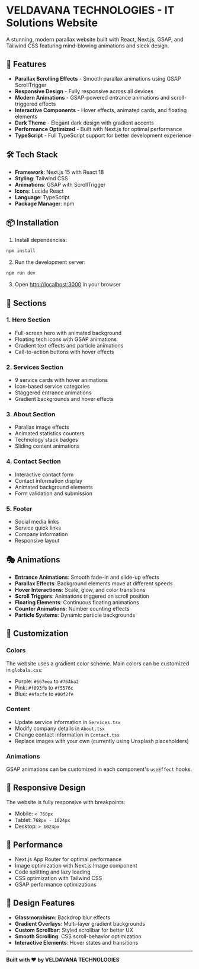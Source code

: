 # VELDAVANA TECHNOLOGIES - IT Solutions Website

A stunning, modern parallax website built with React, Next.js, GSAP, and Tailwind CSS featuring mind-blowing animations and sleek design.

## 🚀 Features

- **Parallax Scrolling Effects** - Smooth parallax animations using GSAP ScrollTrigger
- **Responsive Design** - Fully responsive across all devices
- **Modern Animations** - GSAP-powered entrance animations and scroll-triggered effects
- **Interactive Components** - Hover effects, animated cards, and floating elements
- **Dark Theme** - Elegant dark design with gradient accents
- **Performance Optimized** - Built with Next.js for optimal performance
- **TypeScript** - Full TypeScript support for better development experience

## 🛠️ Tech Stack

- **Framework**: Next.js 15 with React 18
- **Styling**: Tailwind CSS
- **Animations**: GSAP with ScrollTrigger
- **Icons**: Lucide React
- **Language**: TypeScript
- **Package Manager**: npm

## 📦 Installation

1. Install dependencies:
```bash
npm install
```

2. Run the development server:
```bash
npm run dev
```

3. Open [http://localhost:3000](http://localhost:3000) in your browser

## 🎨 Sections

### 1. Hero Section
- Full-screen hero with animated background
- Floating tech icons with GSAP animations
- Gradient text effects and particle animations
- Call-to-action buttons with hover effects

### 2. Services Section
- 9 service cards with hover animations
- Icon-based service categories
- Staggered entrance animations
- Gradient backgrounds and hover effects

### 3. About Section
- Parallax image effects
- Animated statistics counters
- Technology stack badges
- Sliding content animations

### 4. Contact Section
- Interactive contact form
- Contact information display
- Animated background elements
- Form validation and submission

### 5. Footer
- Social media links
- Service quick links
- Company information
- Responsive layout

## 🎭 Animations

- **Entrance Animations**: Smooth fade-in and slide-up effects
- **Parallax Effects**: Background elements move at different speeds
- **Hover Interactions**: Scale, glow, and color transitions
- **Scroll Triggers**: Animations triggered on scroll position
- **Floating Elements**: Continuous floating animations
- **Counter Animations**: Number counting effects
- **Particle Systems**: Dynamic particle backgrounds

## 🎯 Customization

### Colors
The website uses a gradient color scheme. Main colors can be customized in `globals.css`:
- Purple: `#667eea` to `#764ba2`
- Pink: `#f093fb` to `#f5576c`
- Blue: `#4facfe` to `#00f2fe`

### Content
- Update service information in `Services.tsx`
- Modify company details in `About.tsx`
- Change contact information in `Contact.tsx`
- Replace images with your own (currently using Unsplash placeholders)

### Animations
GSAP animations can be customized in each component's `useEffect` hooks.

## 📱 Responsive Design

The website is fully responsive with breakpoints:
- Mobile: `< 768px`
- Tablet: `768px - 1024px`
- Desktop: `> 1024px`

## 🚀 Performance

- Next.js App Router for optimal performance
- Image optimization with Next.js Image component
- Code splitting and lazy loading
- CSS optimization with Tailwind CSS
- GSAP performance optimizations

## 🎨 Design Features

- **Glassmorphism**: Backdrop blur effects
- **Gradient Overlays**: Multi-layer gradient backgrounds
- **Custom Scrollbar**: Styled scrollbar for better UX
- **Smooth Scrolling**: CSS scroll-behavior optimization
- **Interactive Elements**: Hover states and transitions

---

**Built with ❤️ by VELDAVANA TECHNOLOGIES**
